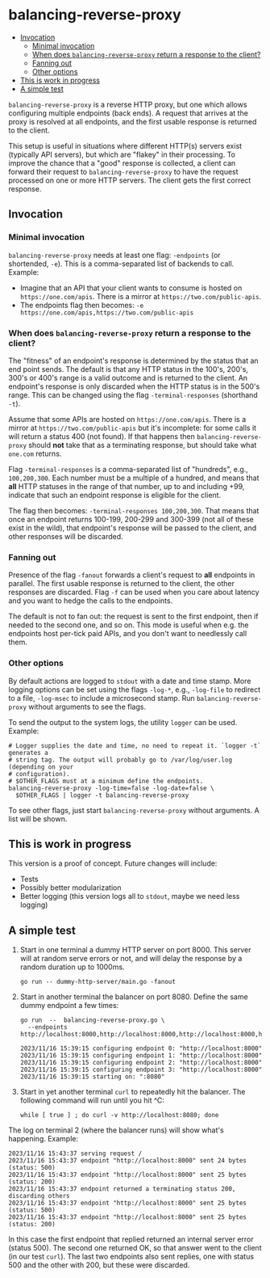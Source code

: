 # balancing-reverse-proxy

<!-- toc -->
- [Invocation](#invocation)
  - [Minimal invocation](#minimal-invocation)
  - [When does <code>balancing-reverse-proxy</code> return a response to the client?](#when-does-balancing-reverse-proxy-return-a-response-to-the-client)
  - [Fanning out](#fanning-out)
  - [Other options](#other-options)
- [This is work in progress](#this-is-work-in-progress)
- [A simple test](#a-simple-test)
<!-- /toc -->

`balancing-reverse-proxy` is a reverse HTTP proxy, but one which allows configuring multiple endpoints (back ends). A request that arrives at the proxy is resolved at all endpoints, and the first usable response is returned to the client.

This setup is useful in situations where different HTTP(s) servers exist (typically API servers), but which are "flakey" in their processing. To improve the chance that a "good" response is collected, a client can forward their request to `balancing-reverse-proxy` to have the request processed on one or more  HTTP servers. The client gets the first correct response.

## Invocation

### Minimal invocation

`balancing-reverse-proxy` needs at least one flag: `-endpoints` (or shortended, `-e`). This is a comma-separated list of backends to call. Example: 

- Imagine that an API that your client wants to consume is hosted on `https://one.com/apis`. There is a mirror at `https://two.com/public-apis`.
- The endpoints flag then becomes: `-e https://one.com/apis,https://two.com/public-apis`

### When does `balancing-reverse-proxy` return a response to the client?

The "fitness" of an endpoint's response is determined by the status that an end point sends. The default is that any HTTP status in the 100's, 200's, 300's or 400's range is a valid outcome and is returned to the client. An endpoint's response is only discarded when the HTTP status is in the 500's range. This can be changed using the flag `-terminal-responses` (shorthand `-t`).

Assume that some APIs are hosted on `https://one.com/apis`. There is a mirror at `https://two.com/public-apis` but it's incomplete: for some calls it will return a status 400 (not found). If that happens then `balancing-reverse-proxy` should **not** take that as a terminating response, but should take what `one.com` returns.

Flag `-terminal-responses` is a comma-separated list of "hundreds", e.g., `100,200,300`. Each number must be a multiple of a hundred, and means that **all** HTTP statuses in the range of that number, up to and including +99, indicate that such an endpoint response is eligible for the client.

The flag then becomes: `-terminal-responses 100,200,300`. That means that once an endpoint returns 100-199, 200-299 and 300-399 (not all of these exist in the wild), that endpoint's response will be passed to the client, and other responses will be discarded.

### Fanning out

Presence of the flag `-fanout` forwards a client's request to **all** endpoints in parallel. The first usable response is returned to the client, the other responses are discarded. Flag `-f` can be used when you care about latency and you want to hedge the calls to the endpoints.

The default is not to fan out: the request is sent to the first endpoint, then if needed to the second one, and so on. This mode is useful when e.g. the endpoints host per-tick paid APIs, and you don't want to needlessly call them.

### Other options

By default actions are logged to `stdout` with a date and time stamp. More logging options can be set using the flags `-log-*`, e.g., `-log-file` to redirect to a file, `-log-msec` to include a microsecond stamp. Run `balancing-reverse-proxy` without arguments to see the flags.

To send the output to the system logs, the utility `logger` can be used. Example:

```shell
# Logger supplies the date and time, no need to repeat it. `logger -t` generates a 
# string tag. The output will probably go to /var/log/user.log (depending on your
# configuration).
# $OTHER_FLAGS must at a minimum define the endpoints.
balancing-reverse-proxy -log-time=false -log-date=false \
  $OTHER_FLAGS | logger -t balancing-reverse-proxy
```

To see other flags, just start `balancing-reverse-proxy` without arguments. A list will be shown.

## This is work in progress

This version is a proof of concept. Future changes will include:

- Tests
- Possibly better modularization
- Better logging (this version logs all to `stdout`, maybe we need less logging)

## A simple test

1. Start in one terminal a dummy HTTP server on port 8000. This server will at random serve errors or not, and will delay the response by a random duration up to 1000ms.

    ```shell
    go run -- dummy-http-server/main.go -fanout
    ```

2. Start in another terminal the balancer on port 8080. Define the same dummy endpoint a few times:

    ```shell
    go run  --  balancing-reverse-proxy.go \
      --endpoints http://localhost:8000,http://localhost:8000,http://localhost:8000,http://localhost:8000

    2023/11/16 15:39:15 configuring endpoint 0: "http://localhost:8000"
    2023/11/16 15:39:15 configuring endpoint 1: "http://localhost:8000"
    2023/11/16 15:39:15 configuring endpoint 2: "http://localhost:8000"
    2023/11/16 15:39:15 configuring endpoint 3: "http://localhost:8000"
    2023/11/16 15:39:15 starting on: ":8080"
    ```

3. Start in yet another terminal `curl` to repeatedly hit the balancer. The following command will run until you hit ^C:

    ```shell
    while [ true ] ; do curl -v http://localhost:8080; done
    ```

The log on terminal 2 (where the balancer runs) will show what's happening. Example:

```
2023/11/16 15:43:37 serving request /
2023/11/16 15:43:37 endpoint "http://localhost:8000" sent 24 bytes (status: 500)
2023/11/16 15:43:37 endpoint "http://localhost:8000" sent 25 bytes (status: 200)
2023/11/16 15:43:37 endpoint returned a terminating status 200, discarding others
2023/11/16 15:43:37 endpoint "http://localhost:8000" sent 25 bytes (status: 500)
2023/11/16 15:43:37 endpoint "http://localhost:8000" sent 25 bytes (status: 200)
```

In this case the first endpoint that replied returned an internal server error (status 500). The second one returned OK, so that answer went to the client (in our test `curl`). The last two endpoints also sent replies, one with status 500 and the other with 200, but these were discarded.
